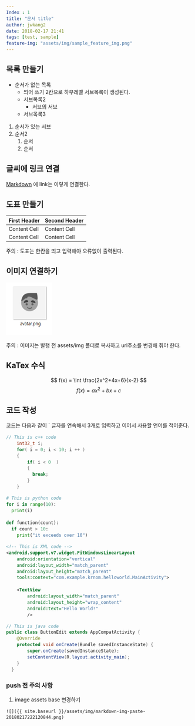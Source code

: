```yaml
---
Index : 1
title: "문서 title"
author: jwkang2
date: 2018-02-17 21:41
tags: [test, sample]
feature-img: "assets/img/sample_feature_img.png"
---
```

## 목록 만들기
* 순서가 없는 목록
  * 띄어 쓰기 2칸으로 하부레벨 서브목록이 생성된다.
  * 서브목록2
     * 서브의 서브
  * 서브목록3

1. 순서가 있는 서브
2. 순서2
   1. 순서
   2. 순서

## 글씨에 링크 연결
[Markdown](http://daringfireball.net/projects/markdown/syntax) 에 link는 이렇게 연결한다.

## 도표 만들기

First Header  | Second Header
---------- | ----------
Content Cell  | Content Cell
Content Cell  | Content Cell

주의 : 도표는 한칸을 띄고 입력해야 오류없이 출력된다.

## 이미지 연결하기

![](assets/img/markdown-img-paste-20180218072135146.png)

주의 : 이미지는 발행 전 assets/img 폴더로 복사하고 url주소를 변경해 줘야 한다.

## KaTex  수식
 $$ f(x) = \int \frac{2x^2+4x+6}{x-2} $$
 $$ f(x) = ax^2+bx+c $$

## 코드 작성
코드는 다음과 같이 ` 글자를 연속해서 3개로 입력하고 이어서 사용할 언어를 적어준다.

```c++
// This is c++ code
    int32_t i;
    for( i = 0; i < 10; i ++ )
    {
        if( i < 0  )
        {
          break;
        }
    }
```

```python
# This is python code
for i in range(10):
  print(i)

def function(count):
  if count > 10:
    print("it exceeds over 10")
```

```xml
<!-- This is XML code -->
<android.support.v7.widget.FitWindowsLinearLayout
    android:orientation="vertical"
    android:layout_width="match_parent"
    android:layout_height="match_parent"
    tools:context="com.example.krnom.helloworld.MainActivity">

    <TextView
        android:layout_width="match_parent"
        android:layout_height="wrap_content"
        android:text="Hello World!"
        />
```

```java
// This is java code
public class ButtonEdit extends AppCompatActivity {
    @Override
    protected void onCreate(Bundle savedInstanceState) {
        super.onCreate(savedInstanceState);
        setContentView(R.layout.activity_main);
    }
  }
```

### push 전 주의 사항
1. image assets base 변경하기
```
![]({{ site.baseurl }}/assets/img/markdown-img-paste-20180217222120844.png)
```

